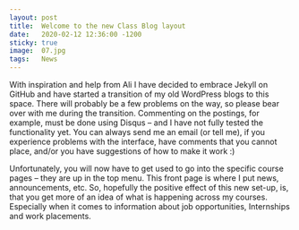 ```yaml
---
layout: post
title:  Welcome to the new Class Blog layout
date:   2020-02-12 12:36:00 -1200
sticky: true
image:  07.jpg
tags:   News
---
```

With inspiration and help from Ali I have decided to embrace Jekyll on GitHub and have started a transition of my old WordPress blogs to this space.
There will probably be a few problems on the way, so please bear over with me during the transition. Commenting on the postings, for example, must be done using Disqus – and I have not fully tested the functionality yet. You can always send me an email (or tell me), if you experience problems with the interface, have comments that you cannot place, and/or you have suggestions of how to make it work :)

Unfortunately, you will now have to get used to go into the specific course pages – they are up in the top menu. This front page is where I put news, announcements, etc. So, hopefully the positive effect of this new set-up, is, that you get more of an idea of what is happening across my courses. Especially when it comes to information about job opportunities, Internships and work placements.
